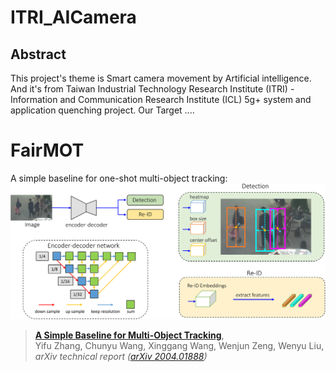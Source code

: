 # ITRI_AICamera
## Abstract
This project's theme is Smart camera movement by Artificial intelligence. And it's from Taiwan Industrial Technology Research Institute (ITRI) - Information and Communication Research Institute (ICL) 5g+ system and application quenching project. Our Target ....


# FairMOT
A simple baseline for one-shot multi-object tracking:
![](demo_image/pipeline.png)
> [**A Simple Baseline for Multi-Object Tracking**](http://arxiv.org/abs/2004.01888),            
> Yifu Zhang, Chunyu Wang, Xinggang Wang, Wenjun Zeng, Wenyu Liu,        
> *arXiv technical report ([arXiv 2004.01888](http://arxiv.org/abs/2004.01888))*
